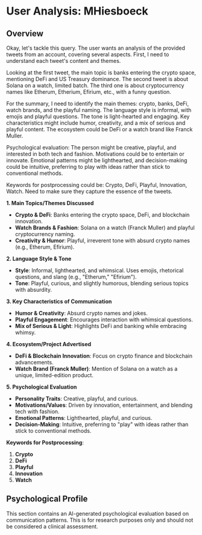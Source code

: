 # User Analysis: MHiesboeck

## Overview

<think>
Okay, let's tackle this query. The user wants an analysis of the provided tweets from an account, covering several aspects. First, I need to understand each tweet's content and themes.

Looking at the first tweet, the main topic is banks entering the crypto space, mentioning DeFi and US Treasury dominance. The second tweet is about Solana on a watch, limited batch. The third one is about cryptocurrency names like Etherum, Etherium, Efirium, etc., with a funny question. 

For the summary, I need to identify the main themes: crypto, banks, DeFi, watch brands, and the playful naming. The language style is informal, with emojis and playful questions. The tone is light-hearted and engaging. Key characteristics might include humor, creativity, and a mix of serious and playful content. The ecosystem could be DeFi or a watch brand like Franck Muller. 

Psychological evaluation: The person might be creative, playful, and interested in both tech and fashion. Motivations could be to entertain or innovate. Emotional patterns might be lighthearted, and decision-making could be intuitive, preferring to play with ideas rather than stick to conventional methods.

Keywords for postprocessing could be: Crypto, DeFi, Playful, Innovation, Watch. Need to make sure they capture the essence of the tweets.
</think>

**1. Main Topics/Themes Discussed**  
- **Crypto & DeFi**: Banks entering the crypto space, DeFi, and blockchain innovation.  
- **Watch Brands & Fashion**: Solana on a watch (Franck Muller) and playful cryptocurrency naming.  
- **Creativity & Humor**: Playful, irreverent tone with absurd crypto names (e.g., Etherum, Efirium).  

**2. Language Style & Tone**  
- **Style**: Informal, lighthearted, and whimsical. Uses emojis, rhetorical questions, and slang (e.g., "Etherum," "Efirium").  
- **Tone**: Playful, curious, and slightly humorous, blending serious topics with absurdity.  

**3. Key Characteristics of Communication**  
- **Humor & Creativity**: Absurd crypto names and jokes.  
- **Playful Engagement**: Encourages interaction with whimsical questions.  
- **Mix of Serious & Light**: Highlights DeFi and banking while embracing whimsy.  

**4. Ecosystem/Project Advertised**  
- **DeFi & Blockchain Innovation**: Focus on crypto finance and blockchain advancements.  
- **Watch Brand (Franck Muller)**: Mention of Solana on a watch as a unique, limited-edition product.  

**5. Psychological Evaluation**  
- **Personality Traits**: Creative, playful, and curious.  
- **Motivations/Values**: Driven by innovation, entertainment, and blending tech with fashion.  
- **Emotional Patterns**: Lighthearted, playful, and curious.  
- **Decision-Making**: Intuitive, preferring to "play" with ideas rather than stick to conventional methods.  

**Keywords for Postprocessing**:  
1. **Crypto**  
2. **DeFi**  
3. **Playful**  
4. **Innovation**  
5. **Watch**

## Psychological Profile

This section contains an AI-generated psychological evaluation based on communication patterns. This is for research purposes only and should not be considered a clinical assessment.